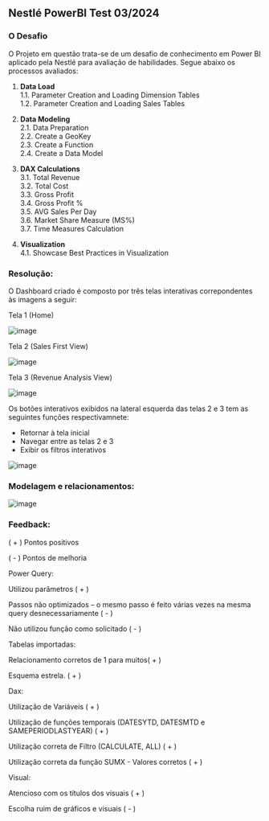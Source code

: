 ## Nestlé PowerBI Test 03/2024

### O Desafio

O Projeto em questão trata-se de um desafio de conhecimento em Power BI aplicado pela Nestlé para avaliação de habilidades. Segue abaixo os processos avaliados:


1. **Data Load**  
   1.1. Parameter Creation and Loading Dimension Tables  
   1.2. Parameter Creation and Loading Sales Tables  

2. **Data Modeling**  
   2.1. Data Preparation  
   2.2. Create a GeoKey  
   2.3. Create a Function  
   2.4. Create a Data Model  

3. **DAX Calculations**  
   3.1. Total Revenue  
   3.2. Total Cost  
   3.3. Gross Profit  
   3.4. Gross Profit %  
   3.5. AVG Sales Per Day  
   3.6. Market Share Measure (MS%)  
   3.7. Time Measures Calculation  

4. **Visualization**  
   4.1. Showcase Best Practices in Visualization

### Resolução:

O Dashboard criado é composto por três telas interativas correpondentes às imagens a seguir:

Tela 1 (Home)

![image](https://github.com/user-attachments/assets/0997b441-b79b-476b-b20c-316ea95382fe)

Tela 2 (Sales First View)

![image](https://github.com/user-attachments/assets/d9d9fea3-70c1-4b25-8764-f9f9ac805abb)

Tela 3 (Revenue Analysis View)

![image](https://github.com/user-attachments/assets/b06d0a24-79bf-4ada-958d-f9537ec4e900)


Os botões interativos exibidos na lateral esquerda das telas 2 e 3 tem as seguintes funções respectivamnete:
- Retornar à tela inicial
- Navegar entre as telas 2 e 3
- Exibir os filtros interativos

![image](https://github.com/user-attachments/assets/f04fd31f-8f2d-42b9-b12b-15ed5d29f6e4)


### Modelagem e relacionamentos:

![image](https://github.com/user-attachments/assets/188c9be7-ce1f-44f0-bbe2-420c7f4bb21a)


### Feedback:

( + ) Pontos positivos

( - ) Pontos de melhoria



Power Query:

Utilizou parâmetros ( + )

Passos não optimizados – o mesmo passo é feito várias vezes na mesma query desnecessariamente ( - )

Não utilizou função como solicitado ( - )

                                             

Tabelas importadas:

Relacionamento corretos de 1 para muitos( + )

Esquema estrela. ( + )

 

Dax:

Utilização de Variáveis ( + )

Utilização de funções temporais (DATESYTD, DATESMTD e SAMEPERIODLASTYEAR) ( + )

Utilização correta de Filtro (CALCULATE, ALL) ( + )

Utilização correta da função SUMX - Valores corretos ( + )

 

Visual:

Atencioso com os títulos dos visuais ( + )

Escolha ruim de gráficos e visuais ( - )


   
